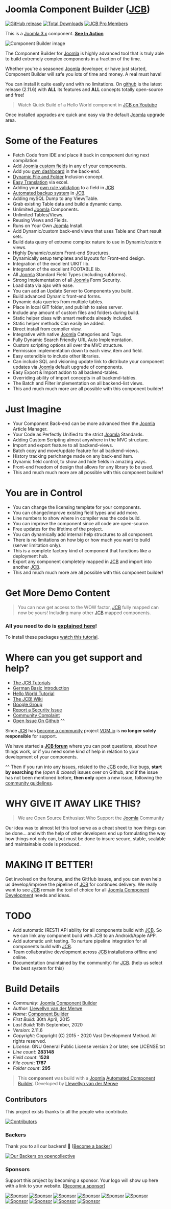 
# Joomla Component Builder ([JCB](http://joomlacomponentbuilder.com))
[![GitHub release](https://img.shields.io/github/release/vdm-io/Joomla-Component-Builder.svg)](https://github.com/vdm-io/Joomla-Component-Builder/releases)
[![Total Downloads](https://img.shields.io/github/downloads/vdm-io/Joomla-Component-Builder/total.svg)](https://github.com/vdm-io/Joomla-Component-Builder/releases)
[![JCB Pro Members](https://opencollective.com/joomla-component-builder/tiers/jcb-pro/badge.svg?label=JCB+Pro&color=brightgreen)](#sponsors)

This is a [Joomla 3.x](https://extensions.joomla.org/extension/component-builder/) component. [__See In Action__](https://www.youtube.com/watch?v=IQfsLYIeblk&list=PLQRGFI8XZ_wtGvPQZWBfDzzlERLQgpMRE&index=45)

 ![Component Builder image](https://raw.githubusercontent.com/vdm-io/Joomla-Component-Builder/master/admin/assets/images/vdm-component.jpg "The Component Builder")

The Component Builder for [Joomla](https://extensions.joomla.org/extension/component-builder/) is highly advanced tool that is truly able to build extremely complex components in a fraction of the time.

Whether you're a seasoned [Joomla](https://extensions.joomla.org/extension/component-builder/) developer, or have just started, Component Builder will safe you lots of time and money. A real must have!

You can install it quite easily and with no limitations. On [github](https://github.com/vdm-io/Joomla-Component-Builder/releases) is the latest release (2.11.6) with **ALL** its features and **ALL** concepts totally open-source and free! 

> Watch Quick Build of a Hello World component in [JCB on Youtube](https://www.youtube.com/watch?v=IQfsLYIeblk&list=PLQRGFI8XZ_wtGvPQZWBfDzzlERLQgpMRE&index=45)

Once installed upgrades are quick and easy via the default [Joomla](https://extensions.joomla.org/extension/component-builder/)  upgrade area.

Some of the Features
====================

+ Fetch Code from IDE and place it back in component during next compilation.
+ Add [Joomla  custom fields](https://www.youtube.com/watch?v=n5RBmP0uNCM&list=PLQRGFI8XZ_wtGvPQZWBfDzzlERLQgpMRE&t=0s&index=75) in any of your components.
+ Add you [own dashboard](https://www.youtube.com/watch?v=tU7TeYn1Djo&list=PLQRGFI8XZ_wtGvPQZWBfDzzlERLQgpMRE&index=60) in the back-end.
+ [Dynamic File and Folder](https://www.youtube.com/watch?v=_c7wzW075lA&list=PLQRGFI8XZ_wtGvPQZWBfDzzlERLQgpMRE&t=0s&index=56) Inclusion concept.
+ [Easy Translation](https://www.youtube.com/watch?v=q5NwKGnOHoQ&list=PLQRGFI8XZ_wtGvPQZWBfDzzlERLQgpMRE&t=0s&index=51) via excel.
+ Adding your [own rule validation](https://www.youtube.com/watch?v=Z6-ggKtX35o&list=PLQRGFI8XZ_wtGvPQZWBfDzzlERLQgpMRE&t=0s&index=46) to a field in [JCB](http://joomlacomponentbuilder.com)
+ [Automated backup system](https://www.youtube.com/watch?v=GUWZaODo_IM&list=PLQRGFI8XZ_wtGvPQZWBfDzzlERLQgpMRE&t=0s&index=40) in [JCB](http://joomlacomponentbuilder.com).
+ Adding mySQL Dump to any View/Table.
+ Grab existing Table data and build a dynamic dump.
+ Unlimited [Joomla](https://extensions.joomla.org/extension/component-builder/) Components.
+ Unlimited Tables/Views.
+ Reusing Views and Fields.
+ Runs on Your Own [Joomla](https://extensions.joomla.org/extension/component-builder/) Install.
+ Add Dynamic/custom back-end views that uses Table and Chart result sets.
+ Build data query of extreme complex nature to use in Dynamic/custom views.
+ Highly Dynamic/custom Front-end Structures.
+ Dynamically setup templates and layouts for Front-end design.
+ Integration of the excellent UIKIT lib.
+ Integration of the excellent FOOTABLE lib.
+ All [Joomla](https://extensions.joomla.org/extension/component-builder/) Standard Field Types (including subforms).
+ Strong Implementation of all [Joomla](https://extensions.joomla.org/extension/component-builder/) Form Security.
+ Load data via ajax with ease.
+ You can add an Update Server to Components you build.
+ Build advanced Dynamic front-end forms.
+ Dynamic data queries from multiple tables.
+ Place in local GIT folder, and publish to sales server.
+ Include any amount of custom files and folders during build.
+ Static helper class with smart methods already included.
+ Static helper methods Can easily be added.
+ Direct install from compiler view.
+ Integrative with native [Joomla](https://extensions.joomla.org/extension/component-builder/) Categories and Tags.
+ Fully Dynamic Search Friendly URL Auto Implementation.
+ Custom scripting options all over the MVC structure.
+ Permission implementation down to each view, item and field.
+ Easy extendible to include other libraries.
+ Can include SQL and visioning update link to distribute your component updates via [Joomla](https://extensions.joomla.org/extension/component-builder/) default upgrade of components.
+ Easy Export & Import addon to all backend-tables.
+ Overriding ability of import concepts in all backend-tables.
+ The Batch and Filter implementation on all backend-list views.
+ This and much much more are all possible with this component builder!

Just Imagine
====================

+ Your Component Back-end can be more advanced then the [Joomla](https://extensions.joomla.org/extension/component-builder/) Article Manager.
+ Your Code as Perfectly Unified to the strict [Joomla](https://extensions.joomla.org/extension/component-builder/) Standards.
+ Adding Custom Scripting almost anywhere in the MVC structure.
+ Import and export feature to all backend-views.
+ Batch copy and move/update feature for all backend-views.
+ History tracking per/change made on any back-end item.
+ Dynamic field control, to show and hide fields in amazing ways.
+ Front-end freedom of design that allows for any library to be used.
+ This and much much more are all possible with this component builder!

You are in Control
====================

+ You can change the licensing template for your components.
+ You can change/improve existing field types and add more.
+ Line numbers to show where in compiler was the code build.
+ You can improve the component since all code are open-source.
+ Free updates for the lifetime of the project.
+ You can dynamically add internal help structures to all component.
+ There is no limitations on how big or how much you want to build (server limitation only).
+ This is a complete factory kind of component that functions like a deployment hub.
+ Export any component completely mapped in [JCB](http://joomlacomponentbuilder.com) and import into another [JCB](http://joomlacomponentbuilder.com).
+ This and much much more are all possible with this component builder!

Get More Demo Content
====================

> You can now get access to the WOW factor, [JCB](http://joomlacomponentbuilder.com) fully mapped can now be yours! Including many other [JCB](http://joomlacomponentbuilder.com) mapped components.

### All you need to do is [explained here](https://vdm.bz/how-to-get-free-vdm-package-keys)!

To install these packages [watch this tutorial](https://vdm.bz/how-to-install-jcb-packages).


Where can you get support and help?
====================

+ [The JCB Tutorials](https://www.youtube.com/playlist?list=PLQRGFI8XZ_wtGvPQZWBfDzzlERLQgpMRE)
+ [German Basic Introduction](https://www.youtube.com/playlist?list=PLQRGFI8XZ_wu0tDFxJtZFwW7AxA4JHQV7)
+ [Hello World Tutorial](https://www.youtube.com/watch?v=IQfsLYIeblk&list=PLQRGFI8XZ_wtGvPQZWBfDzzlERLQgpMRE&index=45)
+ [The JCB! Wiki](https://github.com/vdm-io/Joomla-Component-Builder/wiki)
+ [Google Group](https://vdm.bz/jcb-forum)
+ [Report a Security Issue](http://joomlacomponentbuilder.com/report-security-issues)
+ [Community Complaint](http://joomlacomponentbuilder.com/community-complaint)
+ [Open Issue On Github](https://github.com/vdm-io/Joomla-Component-Builder/issues) ^^

Since [JCB](http://joomlacomponentbuilder.com) has [become a community](https://github.com/vdm-io/Joomla-Component-Builder/blob/staging/.github/SUPPORT.md) project [VDM.io](https://www.vdm.io/) is **no longer solely responsible** for support.

We have started a [**JCB forum**](https://vdm.bz/jcb-forum) where you can post questions, about how things work, or if you need some kind of help in relation to your development of your components.

^^ Then if you run into any issues, related to the [JCB](http://joomlacomponentbuilder.com) code, like bugs, **start by searching** the (*open & closed*) issues over on Github, and if the issue has not been mentioned before, **then only** open a new issue, following the [community guidelines](https://github.com/vdm-io/Joomla-Component-Builder/blob/master/.github/CONTRIBUTING.md).

WHY GIVE IT AWAY LIKE THIS?
====================

> We are Open Source Enthusiast
> Who Support the [Joomla](https://extensions.joomla.org/extension/component-builder/) Community

Our idea was to almost let this tool serve as a cheat sheet to how things can be done... and with the help of other developers end up formulating the way how things not only can, but must be done to insure secure, stable, scalable and maintainable code is produced. 

MAKING IT BETTER!
====================

Get involved on the forums, and the GitHub issues, and you can even help us develop/improve the pipeline of [JCB](http://joomlacomponentbuilder.com) for continues delivery. We really want to see [JCB](http://joomlacomponentbuilder.com) remain the tool of choice for all [Joomla Component Development](https://extensions.joomla.org/extension/component-builder/) needs and ideas.

TODO
======

- Add automatic (REST) API ability for all components build with [JCB](http://joomlacomponentbuilder.com). So we can link any component build with JCB to an Android/Apple APP.
- Add automatic unit testing. To nurture pipeline integration for all components build with [JCB](http://joomlacomponentbuilder.com).
- Team collaborative development across [JCB](http://joomlacomponentbuilder.com) installations offline and online.
- Documentation (maintained by the community) for [JCB](http://joomlacomponentbuilder.com). (help us select the best system for this)

# Build Details

+ *Community*: [Joomla Component Builder](http://www.joomlacomponentbuilder.com)
+ *Author*: [Llewellyn van der Merwe](mailto:llewellyn@joomlacomponentbuilder.com)
+ *Name*: [Component Builder](https://github.com/vdm-io/Joomla-Component-Builder)
+ *First Build*: 30th April, 2015
+ *Last Build*: 15th September, 2020
+ *Version*: 2.11.6
+ *Copyright*: Copyright (C) 2015 - 2020 Vast Development Method. All rights reserved.
+ *License*: GNU General Public License version 2 or later; see LICENSE.txt
+ *Line count*: **283148**
+ *Field count*: **1528**
+ *File count*: **1787**
+ *Folder count*: **295**

> This **component** was build with a [Joomla](https://extensions.joomla.org/extension/component-builder/) [Automated Component Builder](http://joomlacomponentbuilder.com).
> Developed by [Llewellyn van der Merwe](mailto:llewellyn@joomlacomponentbuilder.com)

## Contributors
This project exists thanks to all the people who contribute. 

[![Contributors](https://opencollective.com/Joomla-Component-Builder/contributors.svg?width=890&button=false)](https://github.com/vdm-io/Joomla-Component-Builder/graphs/contributors)

### Backers
Thank you to all our backers! 🙏 [[Become a backer](https://opencollective.com/Joomla-Component-Builder#backer)]

[![Our Backers on opencollective](https://opencollective.com/Joomla-Component-Builder/backers.svg?width=890)](https://opencollective.com/Joomla-Component-Builder#backers)

### Sponsors
Support this project by becoming a sponsor. Your logo will show up here with a link to your website. [[Become a sponsor](https://opencollective.com/Joomla-Component-Builder#sponsor)]

[![Sponsor](https://opencollective.com/Joomla-Component-Builder/sponsor/0/avatar.svg)](https://opencollective.com/Joomla-Component-Builder/sponsor/0/website)
[![Sponsor](https://opencollective.com/Joomla-Component-Builder/sponsor/1/avatar.svg)](https://opencollective.com/Joomla-Component-Builder/sponsor/1/website)
[![Sponsor](https://opencollective.com/Joomla-Component-Builder/sponsor/2/avatar.svg)](https://opencollective.com/Joomla-Component-Builder/sponsor/2/website)
[![Sponsor](https://opencollective.com/Joomla-Component-Builder/sponsor/3/avatar.svg)](https://opencollective.com/Joomla-Component-Builder/sponsor/3/website)
[![Sponsor](https://opencollective.com/Joomla-Component-Builder/sponsor/4/avatar.svg)](https://opencollective.com/Joomla-Component-Builder/sponsor/4/website)
[![Sponsor](https://opencollective.com/Joomla-Component-Builder/sponsor/5/avatar.svg)](https://opencollective.com/Joomla-Component-Builder/sponsor/5/website)
[![Sponsor](https://opencollective.com/Joomla-Component-Builder/sponsor/6/avatar.svg)](https://opencollective.com/Joomla-Component-Builder/sponsor/6/website)
[![Sponsor](https://opencollective.com/Joomla-Component-Builder/sponsor/7/avatar.svg)](https://opencollective.com/Joomla-Component-Builder/sponsor/7/website)
[![Sponsor](https://opencollective.com/Joomla-Component-Builder/sponsor/8/avatar.svg)](https://opencollective.com/Joomla-Component-Builder/sponsor/8/website)
[![Sponsor](https://opencollective.com/Joomla-Component-Builder/sponsor/9/avatar.svg)](https://opencollective.com/Joomla-Component-Builder/sponsor/9/website)